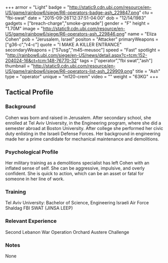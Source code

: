 +++
armor = "Light"
badge = "http://static9.cdn.ubi.com/resource/en-US/game/rainbow6/siege/R6-operators-badge-ash_229847.png"
ctu = "fbi-swat"
date = "2015-09-26T12:37:51-04:00"
dob = "12/14/1983"
gadgets = ["breach-charge","smoke-grenade"]
gender = "F"
height = "1.70M"
image = "http://static9.cdn.ubi.com/resource/en-US/game/rainbow6/siege/R6-operators-ash_229846.png"
name = "Eliza Cohen"
pob = "Jerusalem, Israel"
positon = "Attacker"
primaryWeapons = ["g36-c","r4-c"]
quote = "I MAKE A KILLER ENTRANCE"
secondaryWeapons = ["57usg","m45-meusoc"]
speed = "Fast"
spotlight = "http://rainbow6.ubi.com/siege/en-US/news/detail.aspx?c=tcm:152-204024-16&ct=tcm:148-76770-32"
tags = ["operator","fbi swat","ash"]
thumbnail = "http://static9.cdn.ubi.com/resource/en-US/game/rainbow6/siege/R6-operators-list-ash_229909.png"
title = "Ash"
type = "operator"
unique = "m120-crem"
video = ""
weight = "63KG"
+++

## Tactical Profile

### Background

Cohen was born and raised in Jerusalem. After secondary school, she enrolled at Tel Aviv University, in the Engineering program, where she did a semester abroad at Boston University. After college she performed her civic duty enlisting in the Israeli Defense Forces. Her background in engineering made her a prime candidate for mechanical maintenance and demolitions.

### Psychological Profile

Her military training as a demolitions specialist has left Cohen with an inflated sense of self. She can be aggressive, impulsive, and overly confident. She is quick to action, which can be an asset or fatal for someone in her line of work.

### Training

Tel Aviv University: Bachelor of Science, Engineering
Israeli Air Force
Shaldag
FBI SWAT (JINSA LEEP)

### Relevant Experience

Second Lebanon War
Operation Orchard
Austere Challenge

### Notes

None
